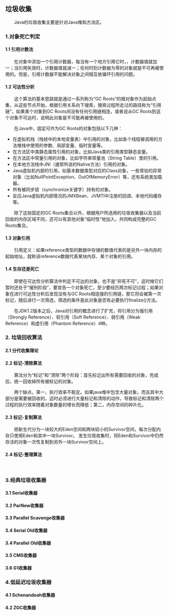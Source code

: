 ## 垃圾收集

&emsp;&emsp;Java的垃圾收集主要是针对Java堆和方法区。

### 1.对象死亡判定

#### 1.1 引用计数法
&emsp;&emsp;在对象中添加一个引用计数器，每当有一个地方引用它时，，计数器值就加一；当引用失效时，计数器值就减一；任何时刻计数器为零的对象就是不可再被使用的。但是，引用计数器不能解决对象之间相互依循环引用的问题。

#### 1.2 可达性分析
&emsp;&emsp;这个算法的基本思路就是通过一系列称为“GC Roots”的根对象作为起始点集，从这些节点开始，根据引用关系向下搜索，搜索过程所走过的路径称为“引用链”，如果某个对象到GC Roots间没有任何引用链相连，或者说从GC Roots到这个对象不可达时，说明此对象是不可能再被使用的。

&emsp;&emsp;在Java中，固定可作为GC Roots的对象包括以下几种：

* 在虚拟机栈（栈帧中的本地变量表）中引用的对象，比如各个线程被调用的方法堆栈中使用的参数、局部变量、临时变量等。
* 在方法区中类静态属性引用的对象，比如Java类的引用类型静态变量。
* 在方法区中常量引用的对象，比如字符串常量池（String Table）里的引用。
* 在本地方法栈中JNI（通常所说的Native方法）引用的对象。
* Java虚拟机内部的引用，如基本数据类型对应的Class对象，一些常驻的异常对象（比如NullPointException、OutOfMemoryError）等，还有系统类加载器。
* 所有被同步锁（synchronize关键字）持有的对象。
* 反应Java虚拟机内部情况的JMXBean、JVMTI中注册的回调、本地代码缓存等。

&emsp;&emsp;除了这些固定的GC Roots集合以外，根据用户所选用的垃圾收集器以及当前回收的内存区域不同，还可以有其他对象“临时性”地加入，共同构成完整的GC Roots集合。

#### 1.3 对象引用
&emsp;&emsp;引用定义：如果reference类型的数据中存储的数值代表的是另外一块内存的起始地址，就称该reference数据代表某块内存、某个对象的引用。

#### 1.4 生存还是死亡
&emsp;&emsp;即使在可达性分析算法中判定不可达的对象，也不是“非死不可”，这时候它们暂时还处于“缓刑阶段”，要宣告一个对象死亡，至少要经历两次标记过程；如果对象在进行可达性分析后发现没有与GC Roots相连接的引用链，那它将会被第一次标记，随后进行一次筛选，筛选的条件是此对象是否有必要执行finalize()方法。

&emsp;&emsp;在JDK1.2版本之后，Java对引用的概念进行了扩充，将引用分为强引用（Strongly Reference）、软引用（Soft Reference）、弱引用（Weak Reference）和虚引用（Phantom Reference）4种。

### 2. 垃圾回收算法
#### 2.1 分代收集理论

#### 2.2 标记-清除算法

&emsp;&emsp;算法分为“标记”和“清除”两个阶段：首先标记出所有需要回收的对象，完成后，统一回收掉所有被标记的对象。

&emsp;&emsp;两个缺点，第一，执行效率不稳定。如果java堆中包含大量对象，而且其中大部分是需要被回收的，这时必须进行大量标记和清除的动作，导致标记和清除两个过程的执行效率随着对象数量的增长而降低；第二，内存空间的碎片化。

#### 2.3 标记-复制算法

&emsp;&emsp;把新生代分为一块较大的Eden空间和两块较小的Survivor空间，每次分配内存只使用Eden和其中一块Survivor。 发生垃圾收集时，将Eden和Survivor中仍然存活的对象一次性复制到另外一块Survivor空间上。

#### 2.4 标记-整理算法
&emsp;&emsp;

### 3.经典垃圾收集器

#### 3.1 Serial收集器

#### 3.2 ParNew收集器

#### 3.3 Parallel Scavenge收集器

#### 3.4 Serial Old收集器

#### 3.4 Parallel Old收集器

#### 3.5 CMS收集器

#### 3.6 G1收集器

### 4.低延迟垃圾收集器

#### 4.1 Schenandoah收集器

#### 4.2 ZGC收集器
